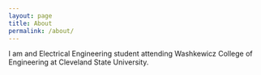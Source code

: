 ```yaml
---
layout: page
title: About
permalink: /about/
---
```


I am and Electrical Engineering student attending Washkewicz College of Engineering at Cleveland State University.